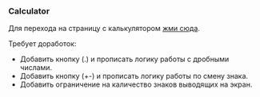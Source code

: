 ### Calculator 
Для перехода на страницу с калькулятором [жми сюда](https://miroshairk.github.io/Calculator/).

Требует доработок:
- Добавить кнопку (.) и прописать логику работы с дробными числами.
- Добавить кнопку (+\-) и прописать логику работы по смену знака.
- Добавить ограничение на каличество знаков выводящих на экран. 
